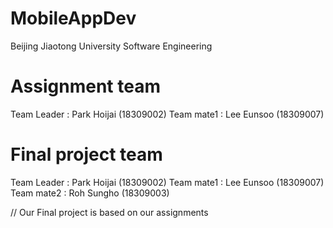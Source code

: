 # MobileAppDev

Beijing Jiaotong University
Software Engineering

# Assignment team

Team Leader : Park Hoijai (18309002)
Team mate1 : Lee Eunsoo (18309007)

# Final project team

Team Leader : Park Hoijai (18309002)
Team mate1 : Lee Eunsoo (18309007)
Team mate2 : Roh Sungho (18309003)

// Our Final project is based on our assignments
